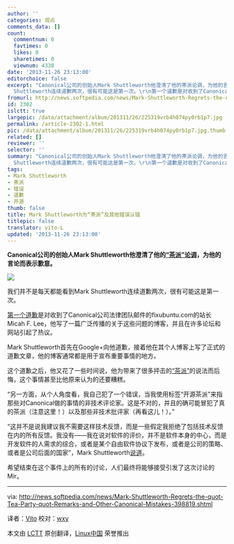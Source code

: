```yaml
---
author: ''
categories: 观点
comments_data: []
count:
  commentnum: 0
  favtimes: 0
  likes: 0
  sharetimes: 0
  viewnum: 4338
date: '2013-11-26 23:13:00'
editorchoice: false
excerpt: "Canonical公司的创始人Mark Shuttleworth他澄清了他的茶派论调，为他的言论而表示歉意。\r\n\r\n我们并不是每天都能看到Mark
  Shuttleworth连续道歉两次，很有可能这是第一次。\r\n第一个道歉是对收到了Canonical公司法律团队  ..."
fromurl: http://news.softpedia.com/news/Mark-Shuttleworth-Regrets-the-quot-Tea-Party-quot-Remarks-and-Other-Canonical-Mistakes-398819.shtml
id: 2302
islctt: true
largepic: /data/attachment/album/201311/26/225319vrb4h074py0rb1p7.jpg
permalink: /article-2302-1.html
pic: /data/attachment/album/201311/26/225319vrb4h074py0rb1p7.jpg.thumb.jpg
related: []
reviewer: ''
selector: ''
summary: "Canonical公司的创始人Mark Shuttleworth他澄清了他的茶派论调，为他的言论而表示歉意。\r\n\r\n我们并不是每天都能看到Mark
  Shuttleworth连续道歉两次，很有可能这是第一次。\r\n第一个道歉是对收到了Canonical公司法律团队  ..."
tags:
- Mark Shuttleworth
- 茶派
- 错误
- 道歉
- 开源
thumb: false
title: Mark Shuttleworth为“茶派”及其他错误认错
titlepic: false
translator: vito-L
updated: '2013-11-26 23:13:00'
---
```


**Canonical公司的创始人Mark Shuttleworth他澄清了他的[“茶派”论调](http://linux.cn/article-2283-1.html)，为他的言论而表示歉意。**


![](/data/attachment/album/201311/26/225319vrb4h074py0rb1p7.jpg)


我们并不是每天都能看到Mark Shuttleworth连续道歉两次，很有可能这是第一次。


[第一个道歉](http://news.softpedia.com/news/Mark-Shuttleworth-Apologizes-for-the-Trademark-Infringement-Letter-Sent-to-Fixubuntu-com-398583.shtml)是对收到了Canonical公司法律团队邮件的fixubuntu.com的站长Micah F. Lee，他写了一篇广泛传播的关于这些问题的博客，并且在许多论坛和网站引起了热议。


Mark Shuttleworth首先在Google+向他道歉，接着他在其个人博客上写了正式的道歉文章，他的博客通常都是用于宣布重要事情的地方。


这个道歉之后，他又花了一些时间说，他为带来了很多抨击的[“茶派”](http://news.softpedia.com/news/Mark-Shuttleworth-Says-That-Mir-Opponents-Have-Formed-the-Open-Source-Tea-Party-392793.shtml)的说法而后悔，这个事情甚至比他原来认为的还要糟糕。


“另一方面，从个人角度看，我自己犯了一个错误，当我使用标签“开源茶派”来指那些对Canonical做的事情的非技术评论家。这是不对的，并且的确可能冒犯了真的茶派（注意这里！）以及那些非技术批评家（再看这儿！）。”


“这并不是说我建议我不需要这样技术反馈，而是一些假定我拒绝了包括技术反馈在内的所有反馈。我没有——我在说对软件的评价，并不是软件本身的中心，而是开发软件的人需求的综合，或者是某个自由软件协议下发布，或者是公司的策略、或者是公司后面的国家”，Mark Shuttleworth[说道](http://www.markshuttleworth.com/archives/1299)。


希望结束在这个事件上的所有的讨论，人们最终将能够接受引发了这次讨论的Mir。




---


via: <http://news.softpedia.com/news/Mark-Shuttleworth-Regrets-the-quot-Tea-Party-quot-Remarks-and-Other-Canonical-Mistakes-398819.shtml>


译者：[Vito](https://github.com/vito-L) 校对：[wxy](https://github.com/wxy)


本文由 [LCTT](https://github.com/LCTT/TranslateProject) 原创翻译，[Linux中国](http://linux.cn/) 荣誉推出